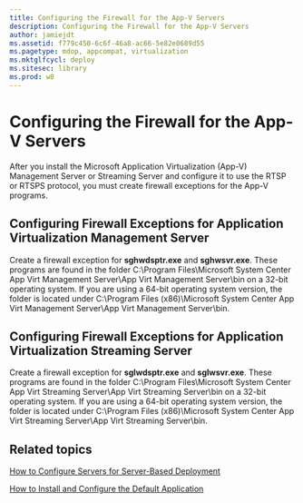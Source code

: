 ```yaml
---
title: Configuring the Firewall for the App-V Servers
description: Configuring the Firewall for the App-V Servers
author: jamiejdt
ms.assetid: f779c450-6c6f-46a8-ac66-5e82e0689d55
ms.pagetype: mdop, appcompat, virtualization
ms.mktglfcycl: deploy
ms.sitesec: library
ms.prod: w8
---
```



# Configuring the Firewall for the App-V Servers


After you install the Microsoft Application Virtualization (App-V) Management Server or Streaming Server and configure it to use the RTSP or RTSPS protocol, you must create firewall exceptions for the App-V programs.

## Configuring Firewall Exceptions for Application Virtualization Management Server


Create a firewall exception for **sghwdsptr.exe** and **sghwsvr.exe**. These programs are found in the folder C:\\Program Files\\Microsoft System Center App Virt Management Server\\App Virt Management Server\\bin on a 32-bit operating system. If you are using a 64-bit operating system version, the folder is located under C:\\Program Files (x86)\\Microsoft System Center App Virt Management Server\\App Virt Management Server\\bin.

## Configuring Firewall Exceptions for Application Virtualization Streaming Server


Create a firewall exception for **sglwdsptr.exe** and **sglwsvr.exe**. These programs are found in the folder C:\\Program Files\\Microsoft System Center App Virt Streaming Server\\App Virt Streaming Server\\bin on a 32-bit operating system. If you are using a 64-bit operating system version, the folder is located under C:\\Program Files (x86)\\Microsoft System Center App Virt Streaming Server\\App Virt Streaming Server\\bin.

## Related topics


[How to Configure Servers for Server-Based Deployment](how-to-configure-servers-for-server-based-deployment.md)

[How to Install and Configure the Default Application](how-to-install-and-configure-the-default-application.md)

 

 





